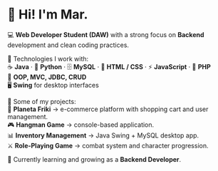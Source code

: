 # 👋 Hi! I'm Mar.

💻 **Web Developer Student (DAW)** with a strong focus on **Backend** development and clean coding practices.  

🚀 Technologies I work with:  
 ☕ **Java** · 🐍 **Python** · 🗄️ **MySQL** · 🎨 **HTML / CSS** · ⚡ **JavaScript** · 🐘 **PHP**  
 🧩 **OOP, MVC, JDBC, CRUD**  
 🖥️ **Swing** for desktop interfaces  

📂 Some of my projects:  
 🛒 **Planeta Friki** → e-commerce platform with shopping cart and user management.  
 🎮 **Hangman Game** → console-based application.  
 📊 **Inventory Management** → Java Swing + MySQL desktop app.  
 ⚔️ **Role-Playing Game** → combat system and character progression.  

🌱 Currently learning and growing as a **Backend Developer**.
